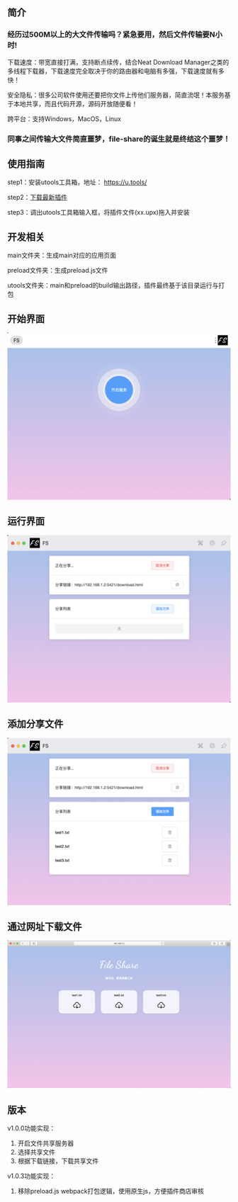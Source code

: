 ## 简介
### 经历过500M以上的大文件传输吗？紧急要用，然后文件传输要N小时!
下载速度：带宽直接打满，支持断点续传，结合Neat Download Manager之类的多线程下载器，下载速度完全取决于你的路由器和电脑有多强，下载速度就有多快！

安全隐私：很多公司软件使用还要把你文件上传他们服务器，简直流氓！本服务基于本地共享，而且代码开源，源码开放随便看！

跨平台：支持Windows，MacOS，Linux

### 同事之间传输大文件简直噩梦，file-share的诞生就是终结这个噩梦！

## 使用指南
step1：安装utools工具箱，地址： https://u.tools/

step2：[下载最新插件](https://gitee.com/yuDeJiJie/file-share/releases/) 

step3：调出utools工具箱输入框，将插件文件(xx.upx)拖入并安装

## 开发相关
main文件夹：生成main对应的应用页面

preload文件夹：生成preload.js文件

utools文件夹：main和preload的build输出路径，插件最终基于该目录运行与打包

## 开始界面
![开始界面](wiki/asserts/images/1.png)

## 运行界面
![运行界面](wiki/asserts/images/2.png)

## 添加分享文件
![添加共享文件](wiki/asserts/images/3.png)

## 通过网址下载文件
![通过网址下载文件](wiki/asserts/images/4.png)

## 版本
v1.0.0功能实现：
1. 开启文件共享服务器
2. 选择共享文件
3. 根据下载链接，下载共享文件

v1.0.3功能实现：
1. 移除preload.js webpack打包逻辑，使用原生js，方便插件商店审核
